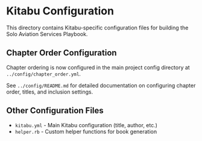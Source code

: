 # Kitabu Configuration

This directory contains Kitabu-specific configuration files for building the Solo Aviation Services Playbook.

## Chapter Order Configuration

Chapter ordering is now configured in the main project config directory at `../config/chapter_order.yml`.

See `../config/README.md` for detailed documentation on configuring chapter order, titles, and inclusion settings.

## Other Configuration Files

- `kitabu.yml` - Main Kitabu configuration (title, author, etc.)
- `helper.rb` - Custom helper functions for book generation
